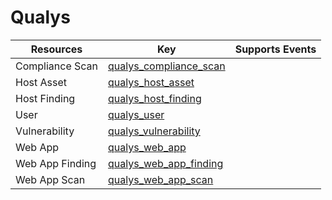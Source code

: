 Qualys
======


| **Resources**   | **Key**                                                   | **Supports Events** |
| --------------- | --------------------------------------------------------- | ------------------- |
| Compliance Scan | [qualys\_compliance\_scan](qualys\_compliance\_scan.md)   |                     |
| Host Asset      | [qualys\_host\_asset](qualys\_host\_asset.md)             |                     |
| Host Finding    | [qualys\_host\_finding](qualys\_host\_finding.md)         |                     |
| User            | [qualys\_user](qualys\_user.md)                           |                     |
| Vulnerability   | [qualys\_vulnerability](qualys\_vulnerability.md)         |                     |
| Web App         | [qualys\_web\_app](qualys\_web\_app.md)                   |                     |
| Web App Finding | [qualys\_web\_app\_finding](qualys\_web\_app\_finding.md) |                     |
| Web App Scan    | [qualys\_web\_app\_scan](qualys\_web\_app\_scan.md)       |                     |
